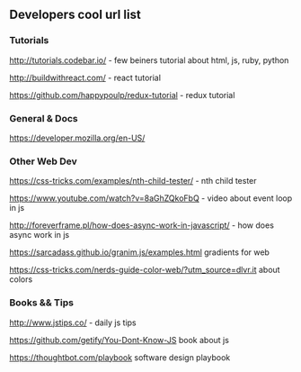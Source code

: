 ## Developers cool url list

### Tutorials

http://tutorials.codebar.io/ - few beiners tutorial about html, js, ruby, python

http://buildwithreact.com/ - react tutorial

https://github.com/happypoulp/redux-tutorial - redux tutorial


### General & Docs

https://developer.mozilla.org/en-US/ 


### Other Web Dev

https://css-tricks.com/examples/nth-child-tester/ - nth child tester

https://www.youtube.com/watch?v=8aGhZQkoFbQ - video about event loop in js

http://foreverframe.pl/how-does-async-work-in-javascript/ - how does async work in js

https://sarcadass.github.io/granim.js/examples.html  gradients for web

https://css-tricks.com/nerds-guide-color-web/?utm_source=dlvr.it about colors


### Books && Tips

http://www.jstips.co/ - daily js tips

https://github.com/getify/You-Dont-Know-JS book about js

https://thoughtbot.com/playbook software design playbook 

